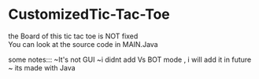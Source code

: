 # CustomizedTic-Tac-Toe
the Board  of this tic tac toe is NOT fixed  
You can look at the source code in MAIN.Java

some notes:::
~It's not GUI
~i didnt add Vs BOT mode , i will add it in future
~ its made with Java
